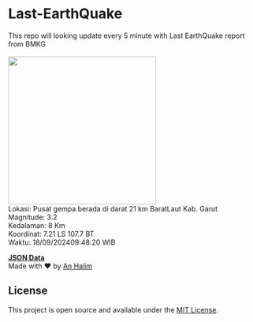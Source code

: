 # Last-EarthQuake
This repo will looking update every 5 minute with Last EarthQuake report from BMKG
<br>
<br>
<img src="https://static.bmkg.go.id/20240918094820.mmi.jpg" width="300"/>
<br>
Lokasi: Pusat gempa berada di darat 21 km BaratLaut Kab. Garut <br>
Magnitude: 3.2 <br>
Kedalaman: 8 Km <br>
Koordinat: 7.21 LS 107.7 BT <br>
Waktu: 18/09/202409:48:20 WIB <br>

<a href="./data/data.json">**JSON Data**</a>
<br>
Made with ❤️ by <a href="https://github.com/an-halim">An Halim</a>
## License

This project is open source and available under the [MIT License](LICENSE).
